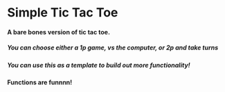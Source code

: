 # Simple Tic Tac Toe

#### A bare bones version of tic tac toe.
##### You can choose either a 1p game, vs the computer, or 2p and take turns

##### You can use this as a template to build out more functionality!

#### Functions are funnnn!
